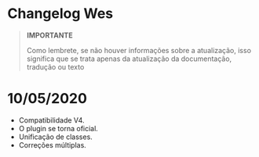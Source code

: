 # Changelog Wes

>**IMPORTANTE**
>
>Como lembrete, se não houver informações sobre a atualização, isso significa que se trata apenas da atualização da documentação, tradução ou texto

# 10/05/2020

- Compatibilidade V4.
- O plugin se torna oficial.
- Unificação de classes.
- Correções múltiplas.
